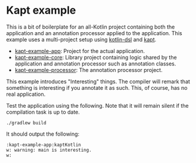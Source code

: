 Kapt example
============

This is a bit of boilerplate for an all-Kotlin project containing both the application and an annotation processor applied to the application.
This example uses a multi-project setup using [kotlin-dsl](https://github.com/gradle/kotlin-dsl) and [kapt](https://kotlinlang.org/docs/reference/kapt.html).

 - [kapt-example-app](./kapt-example-app): Project for the actual application.
 - [kapt-example-core](./kapt-example-core): Library project containing logic shared by the application and annotation processor such as annotation classes.
 - [kapt-example-processor](./kapt-example-processor): The annotation processor project.
 
 This example introduces "Interesting" things. The compiler will remark that something is interesting if you annotate it as such.
 This, of course, has no real application.
 
 Test the application using the following. Note that it will remain silent if the compilation task is up to date.
 
 ```
 ./gradlew build
 ```
 
 It should output the following:
 ```
 :kapt-example-app:kaptKotlin
w: warning: main is interesting.
w:
 ```
